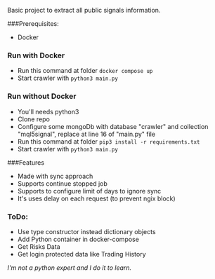 Basic project to extract all public signals information.

###Prerequisites:
  - Docker

### Run with Docker
  - Run this command at folder `docker compose up`
  - Start crawler with `python3 main.py`

### Run without Docker
  - You'll needs python3
  - Clone repo
  - Configure some mongoDb with database "crawler" and collection "mql5signal", replace at line 16 of "main.py" file
  - Run this command at folder `pip3 install -r requirements.txt`
  - Start crawler with `python3 main.py`

###Features
- Made with sync approach
- Supports continue stopped job
- Supports to configure limit of days to ignore sync
- It's uses delay on each request (to prevent ngix block)

### ToDo:
- Use type constructor instead dictionary objects
- Add Python container in docker-compose
- Get Risks Data
- Get login protected data like Trading History

_I'm not a python expert and I do it to learn._

